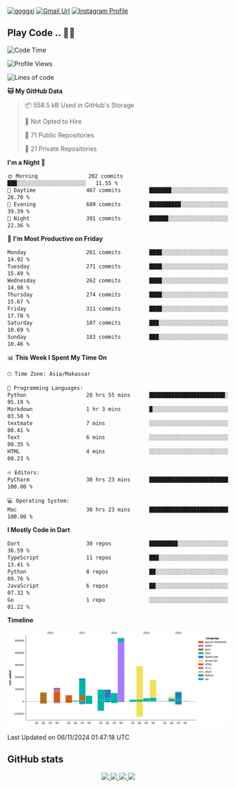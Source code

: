 [![goggxi](https://img.shields.io/badge/Portofolio-Goggxi-orange)](https://goggxi.github.io)
[![Gmail Url](https://img.shields.io/twitter/url?label=Goggxi@gmail.com&logo=gmail&style=social&url=http%3A%2F%2Fmailto%3Acontact.Goggxi@gmail.com)](mailto:Goggxi@gmail.com) [![Instagram Profile](https://img.shields.io/twitter/url?label=moh_rifkan&logo=instagram&style=social&url=https://www.instagram.com/moh_rifkan/)](https://www.instagram.com/moh_rifkan/)

## Play Code .. 💬🚀

<!-- [![Moh Rifkan GitHub stats](https://github-readme-stats.vercel.app/api?username=goggxi&count_private=true&show_icons=true&theme=dracula&custom_title=Goggxi%20Statistic%20🚀)](https://github.com/goggxi/goggxi)

[![Top Langs](https://github-readme-stats.vercel.app/api/top-langs/?username=goggxi&langs_count=8&layout=compact&show_icons=true&theme=dracula)](https://github.com/goggxi/goggxi) -->

<!--START_SECTION:waka-->
![Code Time](http://img.shields.io/badge/Code%20Time-3%2C509%20hrs%2048%20mins-blue)

![Profile Views](http://img.shields.io/badge/Profile%20Views-0-blue)

![Lines of code](https://img.shields.io/badge/From%20Hello%20World%20I%27ve%20Written-1.9%20million%20lines%20of%20code-blue)

**🐱 My GitHub Data** 

> 📦 558.5 kB Used in GitHub's Storage 
 > 
> 🚫 Not Opted to Hire
 > 
> 📜 71 Public Repositories 
 > 
> 🔑 21 Private Repositories 
 > 
**I'm a Night 🦉** 

```text
🌞 Morning                202 commits         ███░░░░░░░░░░░░░░░░░░░░░░   11.55 % 
🌆 Daytime                467 commits         ███████░░░░░░░░░░░░░░░░░░   26.70 % 
🌃 Evening                689 commits         ██████████░░░░░░░░░░░░░░░   39.39 % 
🌙 Night                  391 commits         ██████░░░░░░░░░░░░░░░░░░░   22.36 % 
```
📅 **I'm Most Productive on Friday** 

```text
Monday                   261 commits         ████░░░░░░░░░░░░░░░░░░░░░   14.92 % 
Tuesday                  271 commits         ████░░░░░░░░░░░░░░░░░░░░░   15.49 % 
Wednesday                262 commits         ████░░░░░░░░░░░░░░░░░░░░░   14.98 % 
Thursday                 274 commits         ████░░░░░░░░░░░░░░░░░░░░░   15.67 % 
Friday                   311 commits         ████░░░░░░░░░░░░░░░░░░░░░   17.78 % 
Saturday                 187 commits         ███░░░░░░░░░░░░░░░░░░░░░░   10.69 % 
Sunday                   183 commits         ███░░░░░░░░░░░░░░░░░░░░░░   10.46 % 
```


📊 **This Week I Spent My Time On** 

```text
🕑︎ Time Zone: Asia/Makassar

💬 Programming Languages: 
Python                   28 hrs 55 mins      ████████████████████████░   95.19 % 
Markdown                 1 hr 3 mins         █░░░░░░░░░░░░░░░░░░░░░░░░   03.50 % 
textmate                 7 mins              ░░░░░░░░░░░░░░░░░░░░░░░░░   00.41 % 
Text                     6 mins              ░░░░░░░░░░░░░░░░░░░░░░░░░   00.35 % 
HTML                     4 mins              ░░░░░░░░░░░░░░░░░░░░░░░░░   00.23 % 

🔥 Editors: 
PyCharm                  30 hrs 23 mins      █████████████████████████   100.00 % 

💻 Operating System: 
Mac                      30 hrs 23 mins      █████████████████████████   100.00 % 
```

**I Mostly Code in Dart** 

```text
Dart                     30 repos            █████████░░░░░░░░░░░░░░░░   36.59 % 
TypeScript               11 repos            ███░░░░░░░░░░░░░░░░░░░░░░   13.41 % 
Python                   8 repos             ██░░░░░░░░░░░░░░░░░░░░░░░   09.76 % 
JavaScript               6 repos             ██░░░░░░░░░░░░░░░░░░░░░░░   07.32 % 
Go                       1 repo              ░░░░░░░░░░░░░░░░░░░░░░░░░   01.22 % 
```



**Timeline**

![Lines of Code chart](https://raw.githubusercontent.com/Goggxi/Goggxi/main/assets/bar_graph.png)


 Last Updated on 06/11/2024 01:47:18 UTC
<!--END_SECTION:waka-->

## GitHub stats

<p align="center">
  <a href="https://github.com/goggxi">
    <img src="http://github-profile-summary-cards.vercel.app/api/cards/profile-details?username=goggxi&theme=transparent" />
  </a>
  <a href="https://github.com/goggxi">
    <img src="https://github-readme-streak-stats.herokuapp.com/?user=goggxi&hide_border=true&card_width=338&theme=transparent" />
  </a>
  <a href="https://github.com/goggxi">
    <img src="http://github-profile-summary-cards.vercel.app/api/cards/stats?username=goggxi&theme=transparent" />
  </a>
  <a href="https://github.com/goggxi">
    <img src="https://github-readme-stats.vercel.app/api/top-langs/?username=goggxi&langs_count=10&exclude_repo=&hide=c,makefile,html,css,sass,nix,nunjucks,tsql,dockerfile,shell&card_width=699&hide_border=true&theme=transparent" />
  </a>
  <!-- <br/>
  <a href="https://github.com/goggxi">
    <img src="https://komarev.com/ghpvc/?username=goggxi&color=blue&style=flat" />
  </a> -->
</p>
